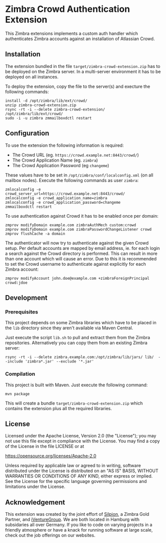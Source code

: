 # Zimbra Crowd Authentication Extension

This Zimbra extensions implements a custom auth handler which authenticates
Zimbra accounts against an installation of Atlassian Crowd.



## Installation

The extension bundled in the file `target/zimbra-crowd-extension.zip` has to
be deployed on the Zimbra server.  In a multi-server environment it has to
be deployed on all instances.

To deploy the extension, copy the file to the server(s) and execture the
following commands:

```
install -d /opt/zimbra/lib/ext/crowd/
unzip zimbra-crowd-extension.zip
rsync -rt -i --delete zimbra-crowd-extension/ /opt/zimbra/lib/ext/crowd/
sudo -i -u zimbra zmmailboxdctl restart
```


## Configuration

To use the extension the following information is required:

* The Crowd URL (eg. `https://crowd.example.net:8443/crowd/`)
* The Crowd Application Name (eg. `zimbra`)
* The Crowd Application Password (eg `changeme`)

These values have to be set in `/opt/zimbra/conf/localconfig.xml` (on all
mailbox nodes).  Execute the following commands as user `zimbra`:

```
zmlocalconfig -e crowd_server_url=https://crowd.example.net:8443/crowd/
zmlocalconfig -e crowd_application_name=zimbra
zmlocalconfig -e crowd_application_password=changeme
zmmailboxdctl restart
```

To use authentication against Crowd it has to be enabled once per domain:

```
zmprov modifyDomain example.com zimbraAuthMech custom:crowd
zmprov modifyDomain example.com zimbraPasswordChangeListener crowd
zmprov flushCache -a domain
```

The authenticator will now try to authenticate against the given Crowd setup.
Per default accounts are mapped by email address, ie. for each login a search
against the Crowd directory is performed.  This can result in more than one
account which will cause an error.  Due to this it is recommended to set the
Crowd username to authenticate against explicitly for each Zimbra account:

```
zmprov modifyAccount john.doe@example.com +zimbraForeignPrincipal crowd:jdoe
```


## Development

### Prerequisites

This project depends on some Zimbra libraries which have to be placed in
the `lib` directory since they aren't available via Maven Central.

Just execute the script `lib.sh` to pull and extract them from the Zimbra
repositories.  Alternatively you can copy them from an existing Zimbra
server:

```
rsync -rt -i --delete zimbra.example.com:/opt/zimbra/lib/jars/ lib/  --include 'zimbra*.jar' --exclude '*.jar'
```

### Compilation

This project is built with Maven.  Just execute the following command:

```
mvn package
```

This will create a bundle `target/zimbra-crowd-extension.zip` which contains
the extension plus all the required libraries.


## License

Licensed under the Apache License, Version 2.0 (the "License");
you may not use this file except in compliance with the License.
You may find a copy of the License in the file LICENSE or at

https://opensource.org/licenses/Apache-2.0

Unless required by applicable law or agreed to in writing, software
distributed under the License is distributed on an "AS IS" BASIS,
WITHOUT WARRANTIES OR CONDITIONS OF ANY KIND, either express or implied.
See the License for the specific language governing permissions and
limitations under the License.


## Acknowledgement

This extension was created by the joint effort of [Silpion](https://www.silpion.de/),
a Zimbra Gold Partner, and [iVentureGroup](https://www.iventuregroup.com/).
We are both located in Hamburg with subsidaries all over Germany.  If you
like to code on varying projects in a friendly atmosphere or have a knack for
running software at large scale, check out the job offerings on our websites.
